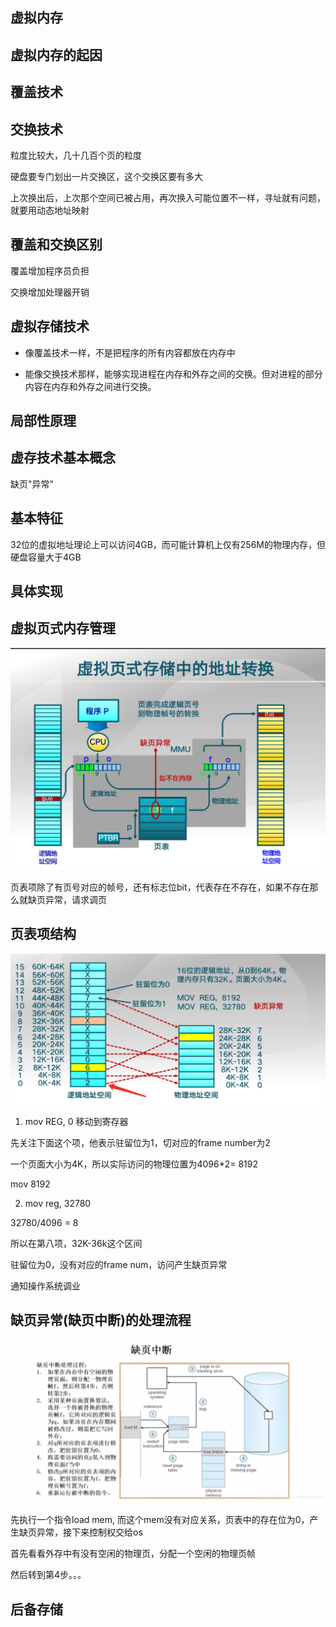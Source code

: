 ## 虚拟内存

## 虚拟内存的起因

## 覆盖技术

## 交换技术

粒度比较大，几十几百个页的粒度

硬盘要专门划出一片交换区，这个交换区要有多大

上次换出后，上次那个空间已被占用，再次换入可能位置不一样，寻址就有问题，就要用动态地址映射

## 覆盖和交换区别

覆盖增加程序员负担

交换增加处理器开销

## 虚拟存储技术

- 像覆盖技术一样，不是把程序的所有内容都放在内存中

- 能像交换技术那样，能够实现进程在内存和外存之间的交换。但对进程的部分内容在内存和外存之间进行交换。

## 局部性原理

## 虚存技术基本概念

缺页"异常"

## 基本特征

32位的虚拟地址理论上可以访问4GB，而可能计算机上仅有256M的物理内存，但硬盘容量大于4GB

## 具体实现

## 虚拟页式内存管理

![addr](../assets/18.png)

页表项除了有页号对应的帧号，还有标志位bit，代表存在不存在，如果不存在那么就缺页异常，请求调页

## 页表项结构

![addr](../assets/19.png)

1. mov REG, 0 移动到寄存器

先关注下面这个项，他表示驻留位为1，切对应的frame number为2

一个页面大小为4K，所以实际访问的物理位置为4096*2= 8192

mov 8192

2. mov reg, 32780

32780/4096 = 8

所以在第八项，32K-36k这个区间

驻留位为0，没有对应的frame num，访问产生缺页异常

通知操作系统调业

## 缺页异常(缺页中断)的处理流程

![addr](../assets/20.png)

先执行一个指令load mem, 而这个mem没有对应关系，页表中的存在位为0，产生缺页异常，接下来控制权交给os

首先看看外存中有没有空闲的物理页，分配一个空闲的物理页帧

然后转到第4步。。。

## 后备存储
